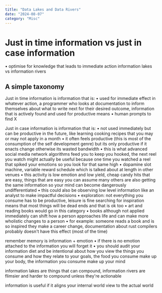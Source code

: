```yaml
---
title: "Data Lakes and Data Rivers"
date: "2024-08-07"
category: "Misc"
---
```

# Just in time information vs just in case information
 • optimise for knowledge that leads to immediate action
information lakes vs information rivers

## A simple taxonomy
Just in time information is information that is:
 • used for immediate effect in whatever action, a programmer who looks at documentation to inform themselves about what to write next for their desired outcome, information that is actively found and used for productive means
   • human prompts to find X

Just in case information is information that is:
 • not used immediately but can be productive in the future, like learning cooking recipes that you may or may not apply in a month
   • it often feels productive (this is most of the consumption of the self development genre) but its only productive if it enacts change otherwise its wasted bandwidth
   • this is what advanced social media network algorithms feed you to keep you hooked, the next reel you watch might actually be useful because one time you watched a reel that spiked your emotions so you look for that same high
     • dopamine slot machine, variable reward schedule which is talked about at length in other venues
     • this activity is low emotion and low yield, cheap candy hits that are easy, things that are easy you can assume many others are also getting the same information so your mind can become dangerously undifferentiated
   • this could also be observing low level information like an analyst to make impactful decisions
 • exploration: not everything you consume has to be productive, leisure is fine searching for inspiration means that most things will be dead ends and that is ok too
   • art and reading books would go in this category
     • books although not applied immediately can shift how a person approaches life and can make more wholistic changes to a person
       • for example: someone reads a book and is so inspired they make a career change, documentation about rust compilers probably doesn't have this effect (most of the time)

remember memory is information + emotion
 • if there is no emotion attached to the information you will forget it
 • you should audit your information diet and be intentional about how you view the things you consume and how they relate to your goals, the food you consume make up your body, the information you consume make up your mind

information lakes are things that can compound, information rivers are flimsier and harder to compound unless they're actionable

information is useful if it aligns your internal world view to the actual world
